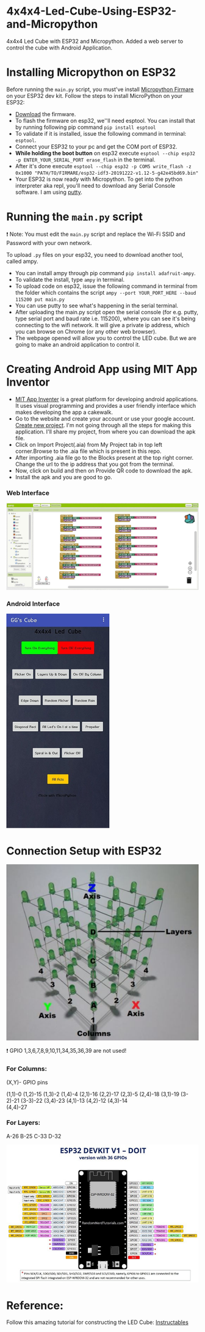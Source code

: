 # 4x4x4-Led-Cube-Using-ESP32-and-Micropython
4x4x4 Led Cube with ESP32 and Micropython. Added a web server to control the cube with Android Application.

# Installing Micropython on ESP32
Before running the `main.py` script, you must've install [Micropython Firmare](http://micropython.org/download) on your ESP32 dev kit.
Follow the steps to install MicroPython on your ESP32:
* [Download](http://micropython.org/resources/firmware/esp32-idf3-20200103-v1.12-35-g10709846f.bin) the firmware.
* To flash the firmware on esp32, we''ll need esptool. You can install that by running following pip command `pip install esptool`
* To validate if it is installed, issue the following command in terminal: `esptool`.
* Connect your ESP32 to your pc and get the COM port of ESP32. 
* **While holding the boot button** on esp32 execute `esptool --chip esp32 -p ENTER_YOUR_SERIAL_PORT erase_flash` in the terminal.
* After it's done execute `esptool --chip esp32 -p COM5 write_flash -z 0x1000 "PATH/TO/FIRMARE/esp32-idf3-20191222-v1.12-5-g42e45bd69.bin"`
* Your ESP32 is now ready with Micropython. To get into the python interpreter aka repl, you'll need to download any Serial Console software.
I am using [putty](https://www.putty.org/).

# Running the `main.py` script
:heavy_exclamation_mark: Note: You must edit the `main.py` script and replace the Wi-Fi SSID and Password with your own network.

To upload `.py` files on your esp32, you need to download another tool, called ampy.
* You can install ampy through pip command `pip install adafruit-ampy`.
* To validate the install, type `ampy` in terminal.
* To upload code on esp32, issue the following command in terminal from the folder which contains the script `ampy --port YOUR_PORT_HERE --baud 115200 put main.py`
* You can use putty to see what's happening in the serial terminal.
* After uploading the main.py script open the serial console (for e.g. putty, type serial port and baud rate i.e. 115200), where you can see 
it's being connecting to the wifi network. It will give a private ip address, which you can browse on Chrome (or any other web browser).
* The webpage opened will allow you to control the LED cube. But we are going to make an android application to control it.

# Creating Android App using MIT App Inventor
* [MIT App Inventer](https://appinventor.mit.edu/) is a great platform for developing android applications. It uses visual programming and provides a user friendly
 interface which makes developing the app a cakewalk.
* Go to the website and create your account or use your google account. [Create new project](http://ai2.appinventor.mit.edu/). I'm not going through all the steps for making this application.
  I'll share my project, from where you can download the apk file.
* Click on Import Project(.aia) from My Project tab in top left corner.Browse to the .aia file which is present in this repo.
* After importing .aia file go to the Blocks present at the top right corner. Change the url to the ip address that you got from the terminal.
* Now, click on build and then on Provide QR code to download the apk.
* Install the apk and you are good to go.

### Web Interface
![img1](/media/mit-app.jpg)

### Android Interface
![img2](/media/android_interface.jpg)

# Connection Setup with ESP32
![img3](/connections/connection.jpg)

:heavy_exclamation_mark: GPIO 1,3,6,7,8,9,10,11,34,35,36,39 are not used!
### For Columns:
  
(X,Y)- GPIO pins

(1,1)-0
(1,2)-15
(1,3)-2
(1,4)-4
(2,1)-16
(2,2)-17
(2,3)-5
(2,4)-18
(3,1)-19
(3-2)-21
(3-3)-22
(3,4)-23
(4,1)-13
(4,2)-12
(4,3)-14  
(4,4)-27

### For Layers:

A-26
B-25
C-33
D-32

![img4](/connections/ESP32-DOIT-DEVKIT-V1-Board-Pinout-36-GPIOs-updated.jpg)

# Reference:
Follow this amazing tutorial for constructing the LED Cube: [Instructables](https://www.instructables.com/id/4x4x4-LED-Cube-Arduino-Uno/)
